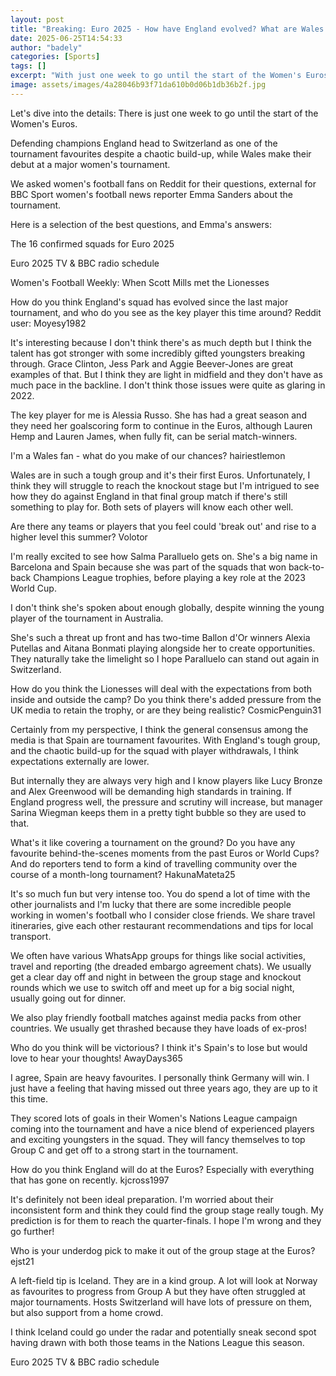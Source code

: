 ```yaml
---
layout: post
title: "Breaking: Euro 2025 - How have England evolved? What are Wales' chances?"
date: 2025-06-25T14:54:33
author: "badely"
categories: [Sports]
tags: []
excerpt: "With just one week to go until the start of the Women's Euros, we asked football fans on Reddit for their questions for BBC Sport reporter Emma Sander"
image: assets/images/4a28046b93f71da610b0d06b1db36b2f.jpg
---
```


Let's dive into the details: There is just one week to go until the start of the Women's Euros.

Defending champions England head to Switzerland as one of the tournament favourites despite a chaotic build-up, while Wales make their debut at a major women's tournament.

We asked women's football fans on Reddit for their questions, external for BBC Sport women's football news reporter Emma Sanders about the tournament.

Here is a selection of the best questions, and Emma's answers:

The 16 confirmed squads for Euro 2025

Euro 2025 TV & BBC radio schedule

Women's Football Weekly: When Scott Mills met the Lionesses

How do you think England's squad has evolved since the last major tournament, and who do you see as the key player this time around? Reddit user: Moyesy1982

It's interesting because I don't think there's as much depth but I think the talent has got stronger with some incredibly gifted youngsters breaking through. Grace Clinton, Jess Park and Aggie Beever-Jones are great examples of that. But I think they are light in midfield and they don't have as much pace in the backline. I don't think those issues were quite as glaring in 2022.

The key player for me is Alessia Russo. She has had a great season and they need her goalscoring form to continue in the Euros, although Lauren Hemp and Lauren James, when fully fit, can be serial match-winners.

I'm a Wales fan - what do you make of our chances? hairiestlemon

Wales are in such a tough group and it's their first Euros. Unfortunately, I think they will struggle to reach the knockout stage but I'm intrigued to see how they do against England in that final group match if there's still something to play for. Both sets of players will know each other well.

Are there any teams or players that you feel could 'break out' and rise to a higher level this summer? Volotor

I'm really excited to see how Salma Paralluelo gets on. She's a big name in Barcelona and Spain because she was part of the squads that won back-to-back Champions League trophies, before playing a key role at the 2023 World Cup.

I don't think she's spoken about enough globally, despite winning the young player of the tournament in Australia.

She's such a threat up front and has two-time Ballon d'Or winners Alexia Putellas and Aitana Bonmati playing alongside her to create opportunities. They naturally take the limelight so I hope Paralluelo can stand out again in Switzerland.

How do you think the Lionesses will deal with the expectations from both inside and outside the camp? Do you think there's added pressure from the UK media to retain the trophy, or are they being realistic? CosmicPenguin31

Certainly from my perspective, I think the general consensus among the media is that Spain are tournament favourites. With England's tough group, and the chaotic build-up for the squad with player withdrawals, I think expectations externally are lower.

But internally they are always very high and I know players like Lucy Bronze and Alex Greenwood will be demanding high standards in training. If England progress well, the pressure and scrutiny will increase, but manager Sarina Wiegman keeps them in a pretty tight bubble so they are used to that.

What's it like covering a tournament on the ground? Do you have any favourite behind-the-scenes moments from the past Euros or World Cups? And do reporters tend to form a kind of travelling community over the course of a month-long tournament? HakunaMateta25

It's so much fun but very intense too. You do spend a lot of time with the other journalists and I'm lucky that there are some incredible people working in women's football who I consider close friends. We share travel itineraries, give each other restaurant recommendations and tips for local transport.

We often have various WhatsApp groups for things like social activities, travel and reporting (the dreaded embargo agreement chats). We usually get a clear day off and night in between the group stage and knockout rounds which we use to switch off and meet up for a big social night, usually going out for dinner.

We also play friendly football matches against media packs from other countries. We usually get thrashed because they have loads of ex-pros!

Who do you think will be victorious? I think it's Spain's to lose but would love to hear your thoughts! AwayDays365

I agree, Spain are heavy favourites. I personally think Germany will win. I just have a feeling that having missed out three years ago, they are up to it this time.

They scored lots of goals in their Women's Nations League campaign coming into the tournament and have a nice blend of experienced players and exciting youngsters in the squad. They will fancy themselves to top Group C and get off to a strong start in the tournament.

How do you think England will do at the Euros? Especially with everything that has gone on recently. kjcross1997

It's definitely not been ideal preparation. I'm worried about their inconsistent form and think they could find the group stage really tough. My prediction is for them to reach the quarter-finals. I hope I'm wrong and they go further!

Who is your underdog pick to make it out of the group stage at the Euros? ejst21

A left-field tip is Iceland. They are in a kind group. A lot will look at Norway as favourites to progress from Group A but they have often struggled at major tournaments. Hosts Switzerland will have lots of pressure on them, but also support from a home crowd.

I think Iceland could go under the radar and potentially sneak second spot having drawn with both those teams in the Nations League this season.

Euro 2025 TV & BBC radio schedule

